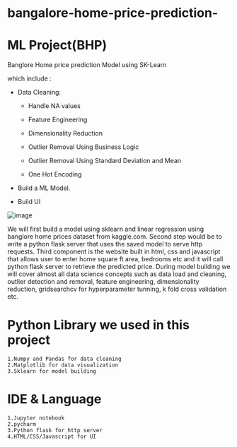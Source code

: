 # bangalore-home-price-prediction-

# ML Project(BHP)

Banglore Home price prediction Model using SK-Learn

which include : 

  - Data Cleaning:
     
     - Handle NA values
     
     - Feature Engineering
     
     - Dimensionality Reduction
     
     - Outlier Removal Using Business Logic
     
     - Outlier Removal Using Standard Deviation and Mean
     
     - One Hot Encoding
  
  - Build a ML Model.

  - Build UI
  
![image](https://user-images.githubusercontent.com/64691074/123541055-f5c31580-d75f-11eb-946a-003460f174f5.png)



We will first build a model using sklearn and linear regression using banglore home prices dataset from kaggle.com. Second step would be to write a python flask server that uses the saved model to serve http requests. Third component is the website built in html, css and javascript that allows user to enter home square ft area, bedrooms etc and it will call python flask server to retrieve the predicted price. During model building we will cover almost all data science concepts such as data load and cleaning, outlier detection and removal, feature engineering, dimensionality reduction, gridsearchcv for hyperparameter tunning, k fold cross validation etc. 

# Python Library we used in this project
    
    1.Numpy and Pandas for data cleaning
    2.Matplotlib for data visualization
    3.Sklearn for model building
    
# IDE & Language

    1.Jupyter notebook  
    2.pycharm
    3.Python flask for http server
    4.HTML/CSS/Javascript for UI

